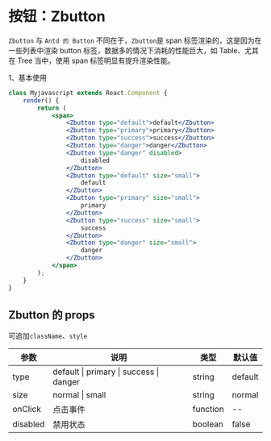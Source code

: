 
# 按钮：Zbutton

`Zbutton` 与 `Antd 的 Button` 不同在于，`Zbutton`是 span 标签渲染的，这是因为在一些列表中渲染 button 标签，数据多的情况下消耗的性能巨大，如 Table、尤其在 Tree 当中，使用 span 标签明显有提升渲染性能。

1、基本使用

<div class="z-demo-box" data-render="demo1" data-title="基本使用"></div>

```jsx
class Myjavascript extends React.Component {
	render() {
		return (
			<span>
				<Zbutton type="default">default</Zbutton>
				<Zbutton type="primary">primary</Zbutton>
				<Zbutton type="success">success</Zbutton>
				<Zbutton type="danger">danger</Zbutton>
				<Zbutton type="danger" disabled>
					disabled
				</Zbutton>
				<Zbutton type="default" size="small">
					default
				</Zbutton>
				<Zbutton type="primary" size="small">
					primary
				</Zbutton>
				<Zbutton type="success" size="small">
					success
				</Zbutton>
				<Zbutton type="danger" size="small">
					danger
				</Zbutton>
			</span>
		);
	}
}
```

## Zbutton 的 props

可追加`className`、`style`

<table>
	<thead>
		<tr>
			<th>参数</th>
			<th>说明</th>
			<th>类型</th>
			<th>默认值</th>
		</tr>
	</thead>
	<tbody>
		<tr>
			<td>type</td>
			<td>default | primary | success | danger</td>
			<td>string</td>
			<td>default</td>
		</tr>
		<tr>
			<td>size</td>
			<td>normal | small</td>
			<td>string</td>
			<td>normal</td>
		</tr>
		<tr>
			<td>onClick</td>
			<td>点击事件</td>
			<td>function</td>
			<td>--</td>
		</tr>
		<tr>
			<td>disabled</td>
			<td>禁用状态</td>
			<td>boolean</td>
			<td>false</td>
		</tr>
	</tbody>
</table>
